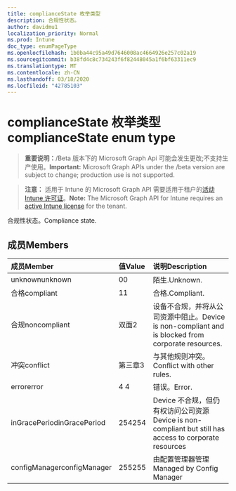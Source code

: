```yaml
---
title: complianceState 枚举类型
description: 合规性状态。
author: davidmu1
localization_priority: Normal
ms.prod: Intune
doc_type: enumPageType
ms.openlocfilehash: 1b0ba44c95a49d7646008ac4664926e257c02a19
ms.sourcegitcommit: b38fd4c8c734243f6f82448045a1f6bf63311ec9
ms.translationtype: MT
ms.contentlocale: zh-CN
ms.lasthandoff: 03/18/2020
ms.locfileid: "42785103"
---
```

# <a name="compliancestate-enum-type"></a><span data-ttu-id="41d34-103">complianceState 枚举类型</span><span class="sxs-lookup"><span data-stu-id="41d34-103">complianceState enum type</span></span>

> <span data-ttu-id="41d34-104">**重要说明：**/Beta 版本下的 Microsoft Graph Api 可能会发生更改;不支持生产使用。</span><span class="sxs-lookup"><span data-stu-id="41d34-104">**Important:** Microsoft Graph APIs under the /beta version are subject to change; production use is not supported.</span></span>

> <span data-ttu-id="41d34-105">**注意：** 适用于 Intune 的 Microsoft Graph API 需要适用于租户的[活动 Intune 许可证](https://go.microsoft.com/fwlink/?linkid=839381)。</span><span class="sxs-lookup"><span data-stu-id="41d34-105">**Note:** The Microsoft Graph API for Intune requires an [active Intune license](https://go.microsoft.com/fwlink/?linkid=839381) for the tenant.</span></span>

<span data-ttu-id="41d34-106">合规性状态。</span><span class="sxs-lookup"><span data-stu-id="41d34-106">Compliance state.</span></span>

## <a name="members"></a><span data-ttu-id="41d34-107">成员</span><span class="sxs-lookup"><span data-stu-id="41d34-107">Members</span></span>
|<span data-ttu-id="41d34-108">成员</span><span class="sxs-lookup"><span data-stu-id="41d34-108">Member</span></span>|<span data-ttu-id="41d34-109">值</span><span class="sxs-lookup"><span data-stu-id="41d34-109">Value</span></span>|<span data-ttu-id="41d34-110">说明</span><span class="sxs-lookup"><span data-stu-id="41d34-110">Description</span></span>|
|:---|:---|:---|
|<span data-ttu-id="41d34-111">unknown</span><span class="sxs-lookup"><span data-stu-id="41d34-111">unknown</span></span>|<span data-ttu-id="41d34-112">0</span><span class="sxs-lookup"><span data-stu-id="41d34-112">0</span></span>|<span data-ttu-id="41d34-113">陌生.</span><span class="sxs-lookup"><span data-stu-id="41d34-113">Unknown.</span></span>|
|<span data-ttu-id="41d34-114">合格</span><span class="sxs-lookup"><span data-stu-id="41d34-114">compliant</span></span>|<span data-ttu-id="41d34-115">1</span><span class="sxs-lookup"><span data-stu-id="41d34-115">1</span></span>|<span data-ttu-id="41d34-116">合格.</span><span class="sxs-lookup"><span data-stu-id="41d34-116">Compliant.</span></span>|
|<span data-ttu-id="41d34-117">合规</span><span class="sxs-lookup"><span data-stu-id="41d34-117">noncompliant</span></span>|<span data-ttu-id="41d34-118">双面</span><span class="sxs-lookup"><span data-stu-id="41d34-118">2</span></span>|<span data-ttu-id="41d34-119">设备不合规，并将从公司资源中阻止。</span><span class="sxs-lookup"><span data-stu-id="41d34-119">Device is non-compliant and is blocked from corporate resources.</span></span>|
|<span data-ttu-id="41d34-120">冲突</span><span class="sxs-lookup"><span data-stu-id="41d34-120">conflict</span></span>|<span data-ttu-id="41d34-121">第三章</span><span class="sxs-lookup"><span data-stu-id="41d34-121">3</span></span>|<span data-ttu-id="41d34-122">与其他规则冲突。</span><span class="sxs-lookup"><span data-stu-id="41d34-122">Conflict with other rules.</span></span>|
|<span data-ttu-id="41d34-123">error</span><span class="sxs-lookup"><span data-stu-id="41d34-123">error</span></span>|<span data-ttu-id="41d34-124">4 </span><span class="sxs-lookup"><span data-stu-id="41d34-124">4</span></span>|<span data-ttu-id="41d34-125">错误。</span><span class="sxs-lookup"><span data-stu-id="41d34-125">Error.</span></span>|
|<span data-ttu-id="41d34-126">inGracePeriod</span><span class="sxs-lookup"><span data-stu-id="41d34-126">inGracePeriod</span></span>|<span data-ttu-id="41d34-127">254</span><span class="sxs-lookup"><span data-stu-id="41d34-127">254</span></span>|<span data-ttu-id="41d34-128">Device 不合规，但仍有权访问公司资源</span><span class="sxs-lookup"><span data-stu-id="41d34-128">Device is non-compliant but still has access to corporate resources</span></span>|
|<span data-ttu-id="41d34-129">configManager</span><span class="sxs-lookup"><span data-stu-id="41d34-129">configManager</span></span>|<span data-ttu-id="41d34-130">255</span><span class="sxs-lookup"><span data-stu-id="41d34-130">255</span></span>|<span data-ttu-id="41d34-131">由配置管理器管理</span><span class="sxs-lookup"><span data-stu-id="41d34-131">Managed by Config Manager</span></span>|



